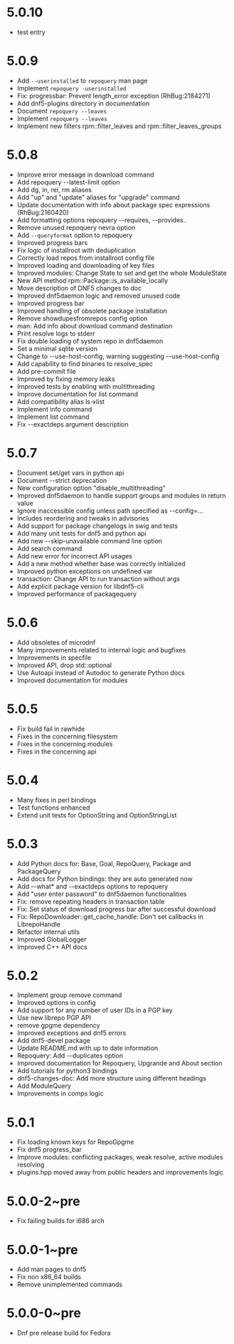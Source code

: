 # 5.0.10
- test entry

# 5.0.9

- Add `--userinstalled` to `repoquery` man page
- Implement `repoquery -userinstalled`
- Fix: progressbar: Prevent length_error exception (RhBug:2184271)
- Add dnf5-plugins directory in documentation
- Document `repoquery --leaves`
- Implement `repoquery --leaves`
- Implement new filters rpm::filter_leaves and rpm::filter_leaves_groups

# 5.0.8

- Improve error message in download command
- Add repoquery --latest-limit option
- Add dg, in, rei, rm aliases
- Add "up" and "update" aliases for "upgrade" command
- Update documentation with info about package spec expressions (RhBug:2160420)
- Add formatting options repoquery --requires, --provides..
- Remove unused repoquery nevra option
- Add `--queryformat` option to repoquery
- Improved progress bars
- Fix logic of installroot with deduplication
- Correctly load repos from installroot config file
- Improved loading and downloading of key files
- Improved modules: Change State to set and get the whole ModuleState
- New API method rpm::Package::is_available_locally
- Move description of DNF5 changes to doc
- Improved dnf5daemon logic and removed unused code
- Improved progress bar
- Improved handling of obsolete package installation
- Remove showdupesfromrepos config option
- man: Add info about download command destination
- Print resolve logs to stderr
- Fix double loading of system repo in dnf5daemon
- Set a minimal sqlite version
- Change to --use-host-config, warning suggesting --use-host-config
- Add capability to find binaries to resolve_spec
- Add pre-commit file
- Improved by fixing memory leaks
- Improved tests by enabling with multithreading
- Improve documentation  for list command
- Add compatibility alias ls->list
- Implement info command
- Implement list command
- Fix --exactdeps argument description

# 5.0.7

- Document set/get vars in python api
- Document --strict deprecation
- New configuration option "disable_multithreading"
- Improved dnf5daemon to handle support groups and modules in return value
- Ignore inaccessible config unless path specified as --config=...
- Includes reordering and tweaks in advisories
- Add support for package changelogs in swig and tests
- Add many unit tests for dnf5 and python api
- Add new --skip-unavailable command line option
- Add search command
- Add new error for incorrect API usages
- Add a new method whether base was correctly initialized
- Improved python exceptions on undefined var
- transaction: Change API to run transaction without args
- Add explicit package version for libdnf5-cli
- Improved performance of packagequery

# 5.0.6

- Add obsoletes of microdnf
- Many improvements related to internal logic and bugfixes
- Improvements in specfile
- Improved API, drop std::optional
- Use Autoapi instead of Autodoc to generate Python docs
- Improved documentation for modules

# 5.0.5

- Fix build fail in rawhide
- Fixes in the concerning filesystem
- Fixes in the concerning modules
- Fixes in the concerning api

# 5.0.4

- Many fixes in perl bindings
- Test functions enhanced
- Extend unit tests for OptionString and OptionStringList

# 5.0.3

- Add Python docs for: Base, Goal, RepoQuery, Package and PackageQuery
- Add docs for Python bindings: they are auto generated now
- Add --what* and --exactdeps options to repoquery
- Add "user enter password" to dnf5daemon functionalities
- Fix: remove repeating headers in transaction table
- Fix: Set status of download progress bar after successful download
- Fix: RepoDownloader::get_cache_handle: Don't set callbacks in LibrepoHandle
- Refactor internal utils
- Improved GlobalLogger
- Improved C++ API docs

# 5.0.2

- Implement group remove command
- Improved options in config
- Add support for any number of user IDs in a PGP key
- Use new librepo PGP API
- remove gpgme dependency
- Improved exceptions and dnf5 errors
- Add dnf5-devel package
- Update README.md with up to date information
- Repoquery: Add --duplicates option
- Improved documentation for Repoquery, Upgrande and About section
- Add tutorials for python3 bindings
- dnf5-changes-doc: Add more structure using different headings
- Add ModuleQuery
- Improvements in comps logic

# 5.0.1

- Fix loading known keys for RepoGpgme
- Fix dnf5 progress_bar
- Improve modules: conflicting packages, weak resolve, active modules resolving
- plugins.hpp moved away from public headers and improvements logic

# 5.0.0-2~pre

- Fix failing builds for i686 arch

# 5.0.0-1~pre

- Add man pages to dnf5
- Fix non x86_64 builds
- Remove unimplemented commands

# 5.0.0-0~pre

- Dnf pre release build for Fedora

